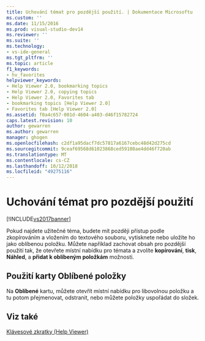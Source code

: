 ```yaml
---
title: Uchování témat pro pozdější použití. | Dokumentace Microsoftu
ms.custom: ''
ms.date: 11/15/2016
ms.prod: visual-studio-dev14
ms.reviewer: ''
ms.suite: ''
ms.technology:
- vs-ide-general
ms.tgt_pltfrm: ''
ms.topic: article
f1_keywords:
- hv_favorites
helpviewer_keywords:
- Help Viewer 2.0, bookmarking topics
- Help Viewer 2.0, copying topics
- Help Viewer 2.0, Favorites tab
- bookmarking topics [Help Viewer 2.0]
- Favorites tab [Help Viewer 2.0]
ms.assetid: f0a4c657-001d-4604-a403-d46f15782724
caps.latest.revision: 10
author: gewarren
ms.author: gewarren
manager: ghogen
ms.openlocfilehash: c2df1a95dacf7dc57817a6167cebc48d42d275cd
ms.sourcegitcommit: 9ceaf69568d61023868ced59108ae4dd46f720ab
ms.translationtype: MT
ms.contentlocale: cs-CZ
ms.lasthandoff: 10/12/2018
ms.locfileid: "49275116"
---
```

# <a name="retain-topics-for-later-use"></a>Uchování témat pro pozdější použití
[!INCLUDE[vs2017banner](../includes/vs2017banner.md)]

Pokud najdete užitečné téma, budete mít později přístup podle zkopírováním a vložením do textového souboru, vytisknete nebo uložíte ho jako oblíbenou položku. Můžete například zachovat obsah pro pozdější použití tak, že otevřete místní nabídku pro témata a zvolíte **kopírování**, **tisk**, **Náhled**, a **přidat k oblíbeným položkám** možnosti.  
  
## <a name="using-the-favorites-tab"></a>Použití karty Oblíbené položky  
 Na **Oblíbené** kartu, můžete otevřít místní nabídku pro libovolnou položku a tu potom přejmenovat, odstranit, nebo můžete položky uspořádat do složek.  
  
## <a name="see-also"></a>Viz také  
 [Klávesové zkratky (Help Viewer)](../ide/shortcut-keys-help-viewer.md)



